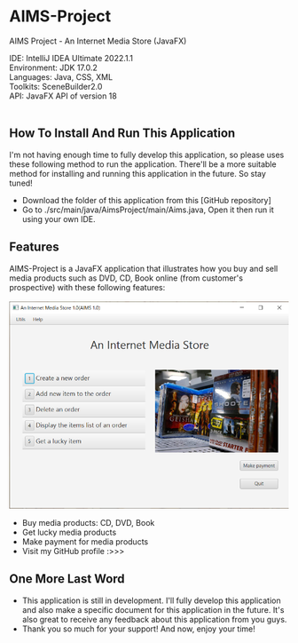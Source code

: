 # AIMS-Project
AIMS Project - An Internet Media Store (JavaFX)

IDE: IntelliJ IDEA Ultimate 2022.1.1
<br>
Environment: JDK 17.0.2
<br>
Languages: Java, CSS, XML
<br>
Toolkits: SceneBuilder2.0
<br>
API: JavaFX API of version 18
<br>
<br>
## How To Install And Run This Application

I'm not having enough time to fully develop this application, so please uses these following method to run the application. There'll be a more suitable method for installing and running this application in the future. So stay tuned!
<br>
 + Download the folder of this application from this [GitHub repository]
 + Go to ./src/main/java/AimsProject/main/Aims.java, Open it then run it using your own IDE.

## Features
AIMS-Project is a JavaFX application that illustrates how you buy and sell media products such as DVD, CD, Book online (from customer's prospective) with these following features:
<br>
<br>
<img src="https://github.com/diepanhng0711/AIMS-Project/blob/main/src/main/resources/AimsProject/main/AIMS_Demo.png">
+ Buy media products: CD, DVD, Book
+ Get lucky media products
+ Make payment for media products
+ Visit my GitHub profile :>>>

## One More Last Word
+ This application is still in development. I'll fully develop this application and also make a specific document for this application in the future. It's also great to receive any feedback about this application from you guys.
+ Thank you so much for your support! And now, enjoy your time!
